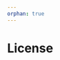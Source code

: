 ```yaml
---
orphan: true
---
```


# License

```{include} ../LICENSE

```
                                                                                                                                                                                                                                                                   